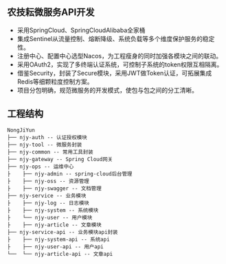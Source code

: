 ## 农技耘微服务API开发
* 采用SpringCloud、SpringCloudAlibaba全家桶
* 集成Sentinel从流量控制、熔断降级、系统负载等多个维度保护服务的稳定性。
* 注册中心、配置中心选型Nacos，为工程瘦身的同时加强各模块之间的联动。
* 采用OAuth2，实现了多终端认证系统，可控制子系统的token权限互相隔离。
* 借鉴Security，封装了Secure模块，采用JWT做Token认证，可拓展集成Redis等细颗粒度控制方案。
* 项目分包明确，规范微服务的开发模式，使包与包之间的分工清晰。

## 工程结构
``` 
NongJiYun
├── njy-auth -- 认证授权模块
├── njy-tool -- 微服务封装
├── njy-common -- 常用工具封装
├── njy-gateway -- Spring Cloud网关
├── njy-ops -- 运维中心
├    ├── njy-admin -- spring-cloud后台管理
├    ├── njy-oss -- 资源管理
├    ├── njy-swagger -- 文档管理
├── njy-service -- 业务模块
├    ├── njy-log -- 日志模块 
├    ├── njy-system -- 系统模块 
├    └── njy-user -- 用户模块 
├    ├── njy-article -- 文章模块 
├── njy-service-api -- 业务模块api封装
├    ├── njy-system-api -- 系统api 
├    ├── njy-user-api -- 用户api 
└──  └── njy-article-api -- 文章api 
```
